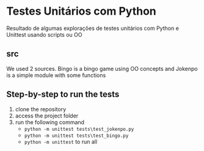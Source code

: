 # Testes Unitários com Python
Resultado de algumas explorações de testes unitários com Python e Unittest usando scripts ou OO

## src
We used 2 sources. Bingo is a bingo game using OO concepts and Jokenpo is a simple module with some functions 

## Step-by-step to run the tests
1. clone the repository
1. access the project folder
1. run the following command 
    - `python -m unittest tests\test_jokenpo.py`
    - `python -m unittest tests\test_bingo.py`
    - `python -m unittest` to run all


